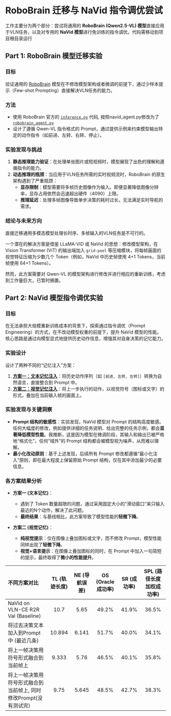 # RoboBrain 迁移与 NaVid 指令调优尝试

工作主要分为两个部分：尝试将通用的 **RoboBrain (Qwen2.5-VL) 模型**直接应用于VLN任务，以及对专用的 **NaVid 模型**进行免训练的指令调优。代码需移动到项目根目录运行

## Part 1: RoboBrain 模型迁移实验

### 目标
验证通用的 [RoboBrain](./robobrain/) 模型在不修改模型架构或者微调的前提下，通过少样本提示（Few-shot Prompting）直接解决VLN任务的能力。

### 方法
-   使用 RoboBrain 官方的 [`inference.py`](./robobrain/inference.py) 代码, 按照navid_agent.py修改为了[`robobrain_agent.py`](./robobrain/robobrain_agent.py) 
-   设计了遵循 Qwen-VL 指令格式的 Prompt，通过提供示例来约束模型输出特定的动作指令（如前进、左转、右转、停止）。

### 实验发现与挑战
1.  **静态推理能力验证**：在处理单张图片或短视频时，模型展现了出色的理解和遵循指令的能力。
2.  **动态推理的瓶颈**：当应用于VLN任务所需的实时视频流时，RoboBrain 的原生架构遇到了严重瓶颈：
    -   **显存限制**：模型需要将多帧历史图像作为输入。即便显著降低图像分辨率，显存占用依然会迅速超出硬件（4090）上限。
    -   **推理延迟**：处理多帧图像导致单步决策的耗时过长，无法满足实时导航的需求。

### 结论与未来方向
直接迁移通用多模态模型处理长时序、多帧输入的VLN任务是不可行的。

一个潜在的解决方案是借鉴 LLaMA-ViD 或 NaVid 的思想：修改模型架构，在 Vision Transformer (ViT) 的输出端加入 `grid-pool` 等压缩模块，将每帧画面的视觉特征压缩为少数几个 Token（例如，NaVid 中历史帧使用 4+1 Tokens，当前帧使用 64+1 Tokens）。

然而，此方案需要对 Qwen-VL 的模型架构进行修改并进行相应的重新训练，考虑到工作量巨大，已暂时搁置。

## Part 2: NaVid 模型指令调优实验

### 目标
在无法承担大规模重新训练成本的背景下，探索通过指令调优（Prompt Engineering）的方式，在不改动模型权重的前提下，提升 NaVid 模型的性能。核心思路是通过向模型显式地提供历史动作信息，增强其对自身决策的记忆能力。

### 实验设计
设计了两种不同的“记忆注入”方案：

1.  **[方案一：文本记忆注入](./input_history/)**：将历史动作序列（如 `[前进, 左转, 左转]`）转换为自然语言，直接整合到 Prompt 中。
2.  **[方案二：视觉记忆注入](./vision_info/)**：将上一步执行的动作，以视觉符号（图标或文字）的形式，叠加在当前输入帧的画面上。

### 实验发现与关键洞察
-   **Prompt 结构的敏感性**：实验发现，NaVid 模型对 Prompt 的结构高度敏感。任何大幅度的修改，例如提供详细的任务说明、给出完整的任务示例，都会**显著降低模型性能**。我推断，这是因为模型在微调阶段，其输入和输出已被严格地“格式化”，任何“域外”的 Prompt 结构都会被模型视为噪声，从而难以理解。
-   **最小化改动原则**：基于上述发现，后续所有 Prompt 修改都遵循“最小化注入”原则，即在最大程度上保留原始 Prompt 结构，仅在其中添加最少的必要信息。

### 各方案结果分析
-   **方案一 (文本记忆)**：
    -   遇到了 Token 数量超限的问题，通过采用固定大小的“滑动窗口”来只输入最近的N个动作，解决了此问题。
    -   **最终结果**：与基线相比，此方案导致了模型性能的**轻微下降**。

-   **方案二 (视觉记忆)**：
    -   **纯视觉提示**：仅在图像上叠加图标或文字，而不修改 Prompt，模型性能同样出现了**轻微下降**。
    -   **视觉+语言提示**：在图像上叠加图标的同时，在 Prompt 中加入一句简短的提示，最终取得了**微小的性能提升**。

| 不同方案对比 | TL (轨迹长度) | NE (导航误差) | OS (Oracle成功率) | SR (成功率) | SPL (路径长度加权成功率) |
| :--- | :---: | :---: | :---: | :---: | :---: |
| NaVid on VLN-CE R2R Val (Baseline) | 10.7 | 5.65 | 49.2% | 41.9% | 36.5% |
| 将过去决策文本加入到Prompt中 (最近几条) | 10.894 | 6.141 | 51.7% | 40.0% | 34.1% |
| 将上一帧决策用符号形式融合到当前帧上 | 9.333 | 5.76 | 46.5% | 40.1% | 35.8% |
| 将上一帧决策用符号形式融合到当前帧上, 同时修改Prompt(没有测试完) | 9.75 | 5.645 | 48.5% | 42.7% | 38.3% |